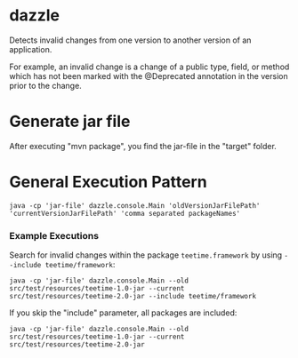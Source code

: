 # dazzle
Detects invalid changes from one version to another version of an application.

For example, an invalid change is a change of a public type, field, or method which has not been marked with the @Deprecated annotation in the version prior to the change.

# Generate jar file
After executing "mvn package", you find the jar-file in the "target" folder.

# General Execution Pattern
`java -cp 'jar-file' dazzle.console.Main 'oldVersionJarFilePath' 'currentVersionJarFilePath' 'comma separated packageNames'`

### Example Executions
Search for invalid changes within the package `teetime.framework` by using `--include teetime/framework`:

`java -cp 'jar-file' dazzle.console.Main --old src/test/resources/teetime-1.0-jar --current src/test/resources/teetime-2.0-jar --include teetime/framework`

If you skip the "include" parameter, all packages are included:

`java -cp 'jar-file' dazzle.console.Main --old src/test/resources/teetime-1.0-jar --current src/test/resources/teetime-2.0-jar`
